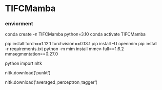 # TIFCMamba
### enviorment
conda create -n TIFCMamba python=3.10
conda activate TIFCMamba

pip install torch==1.12.1 torchvision==0.13.1
pip install -U openmim
pip install -r requirements.txt
python -m mim install mmcv-full==1.6.2 mmsegmentation==0.27.0

python
import nltk

nltk.download('punkt')

nltk.download('averaged_perceptron_tagger')
